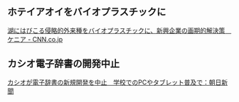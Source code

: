 ## ホテイアオイをバイオプラスチックに

[湖にはびこる侵略的外来種をバイオプラスチックに、新興企業の画期的解決策　ケニア - CNN.co.jp](https://www.cnn.co.jp/fringe/35229411.html)

## カシオ電子辞書の開発中止

[カシオが電子辞書の新規開発を中止　学校でのPCやタブレット普及で：朝日新聞](https://www.asahi.com/articles/AST2G3HN0T2GULFA027M.html)
